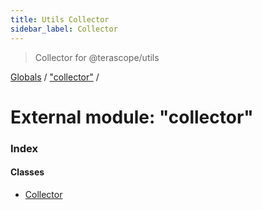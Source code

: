 ```yaml
---
title: Utils Collector
sidebar_label: Collector
---
```


> Collector for @terascope/utils

[Globals](../overview.md) / ["collector"](_collector_.md) /

# External module: "collector"

### Index

#### Classes

* [Collector](../classes/_collector_.collector.md)
